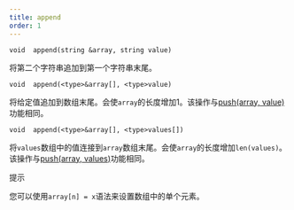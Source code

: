```yaml
---
title: append
order: 1
---
```

`void  append(string &array, string value)`

将第二个字符串追加到第一个字符串末尾。

`void  append(<type>&array[], <type>value)`

将给定值追加到数组末尾。会使`array`的长度增加1。该操作与[push(array, value)](push.html "向数组添加元素")功能相同。

`void  append(<type>&array[], <type>values[])`

将`values`数组中的值连接到`array`数组末尾。会使`array`的长度增加`len(values)`。该操作与[push(array, values)](push.html "向数组添加元素")功能相同。

提示

您可以使用`array[n] = x`语法来设置数组中的单个元素。
